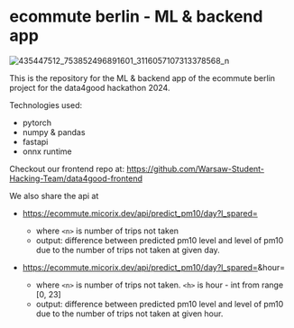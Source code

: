 # ecommute berlin - ML & backend app
![435447512_753852496891601_3116057107313378568_n](https://github.com/Warsaw-Student-Hacking-Team/data4good-ml/assets/116288437/a011e35a-b1ad-497c-95d4-0416e848e757)

This is the repository for the ML & backend app of the ecommute berlin project for the data4good hackathon 2024.

Technologies used:
* pytorch
* numpy & pandas
* fastapi
* onnx runtime



Checkout our frontend repo at: https://github.com/Warsaw-Student-Hacking-Team/data4good-frontend

We also share the api at

* https://ecommute.micorix.dev/api/predict_pm10/day?l_spared=<n>
  * where `<n>` is number of trips not taken
  * output: difference between predicted pm10 level and level of pm10 due to the number of trips not taken at given day.

* https://ecommute.micorix.dev/api/predict_pm10/day?l_spared=<n>&hour=<h>
  * where `<n>` is number of trips not taken. `<h>` is hour - int from range [0, 23]
  * output: difference between predicted pm10 level and level of pm10 due to the number of trips not taken at given hour.
